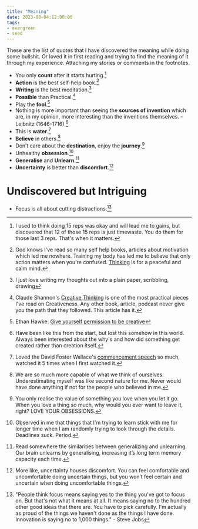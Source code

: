 ```yaml
---
title: "Meaning"
date: 2023-08-04:12:00:00
tags:
- evergreen
- seed
---
```


These are the list of quotes that I have discovered the meaning while doing some bullshit. Or loved it in first reading and trying to find the meaning of it through my experience. Attaching my stories or comments in the footnotes.

- You only **count** after it starts hurting.[^1]
- **Action** is the best self-help book.[^2]
- **Writing** is the best meditation.[^3]
- **Possible** than Practical.[^4]
- Play the **fool**.[^5]
- Nothing is more important than seeing the **sources of invention** which are, in my opinion, more interesting than the inventions themselves. – Leibnitz (1646-1716) [^6]
- This is **water**.[^7]
- **Believe** in others.[^8]
- Don’t care about the **destination**, enjoy the **journey**.[^9]
- Unhealthy **obsession**.[^10]
- **Generalise** and **Unlearn**.[^11]
- **Uncertainty** is better than **discomfort**.[^12]

# Undiscovered but Intriguing

- Focus is all about cutting distractions.[^13]

[^1]: I used to think doing 15 reps was okay and will lead me to gains, but discovered that 12 of those 15 reps is just timewaste. You do them for those last 3 reps. That's when it matters.
[^2]: God knows I've read so many self help books, articles about motivation which led me nowhere. Training my body has led me to believe that only action matters when you're confused. [Thinking](https://www.lesswrong.com/posts/vzfz4AS6wbooaTeQk/staring-into-the-abyss-as-a-core-life-skill) is for a peaceful and calm mind.
[^3]: I just love writing my thoughts out into a plain paper, scribbling, drawing
[^4]: Claude Shannon's [Creative Thinking](http://www1.ece.neu.edu/~naderi/Claude%20Shannon.html) is one of the most practical pieces I've read on Creativeness. Any other book, article, podcast never give you the path that they followed. This article has it.
[^5]: Ethan Hawke: [Give yourself permission to be creative](https://www.youtube.com/watch?v=WRS9Gek4V5Q)
[^6]:Have been like this from the start, but lost this somehow in this world. Always been interested about the why's and how did something get created rather than creation itself.
[^7]: Loved the David Foster Wallace's [commencement speech](https://fs.blog/david-foster-wallace-this-is-water/) so much, watched it 5 times when I first watched it.
[^8]: We are so much more capable of what we think of ourselves. Underestimating myself was like second nature for me. Never would have done anything if not for the people who believed in me.
[^9]: You only realise the value of something you love when you let it go. When you love a thing so much, why would you ever want to leave it, right? LOVE YOUR OBSESSIONS.
[^10]: Observed in me that things that I'm trying to learn stick with me for longer time when I am randomly trying to look through the details. Deadlines suck. Period.
[^11]: Read somewhere the similarities between generalizing and unlearning. Our brain unlearns by generalising, increasing it’s long term memory capacity each time.
[^12]: More like, uncertainty houses discomfort. You can feel comfortable and uncomfortable doing uncertain things, but you won’t feel certain and uncertain when doing uncomfortable things.
[^13]: "People think focus means saying yes to the thing you've got to focus on. But that's not what it means at all. It means saying no to the hundred other good ideas that there are. You have to pick carefully. I'm actually as proud of the things we haven't done as the things I have done. Innovation is saying no to 1,000 things." - Steve Jobs
